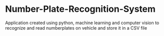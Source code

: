 # Number-Plate-Recognition-System
Application created using python, machine learning and computer vision to recognize and read numberplates on vehicle and store it in a CSV file
